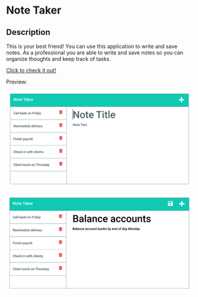 # Note Taker 

## Description

This is your best friend! You can use this application to write and save notes.
As a professional you are able to write and save notes so you can organize thoughts and keep track of tasks.

[Click to check it out!](https://sheltered-taiga-20597.herokuapp.com/)

Preview:

![preview](./public/assets/images/note-taker.png)

![preview](./public/assets/images/note-taker-2.png)